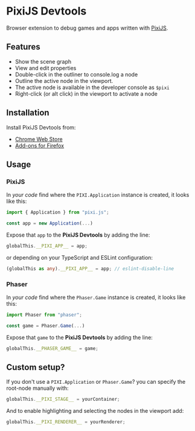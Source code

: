 # PixiJS Devtools

Browser extension to debug games and apps written with [PixiJS](http://pixijs.com/).

## Features

- Show the scene graph
- View and edit properties
- Double-click in the outliner to console.log a node
- Outline the active node in the viewport.
- The active node is available in the developer console as `$pixi`
- Right-click (or alt click) in the viewport to activate a node

## Installation

Install PixiJS Devtools from:

- [Chrome Web Store](https://chrome.google.com/webstore/detail/pixi-inspector/aamddddknhcagpehecnhphigffljadon)
- [Add-ons for Firefox](https://addons.mozilla.org/en-US/firefox/addon/pixijs-devtools/)

## Usage

### PixiJS

In _your code_ find where the `PIXI.Application` instance is created, it looks like this:

```js
import { Application } from "pixi.js";

const app = new Application(...)
```

Expose that `app` to the **PixiJS Devtools** by adding the line:

```js
globalThis.__PIXI_APP__ = app;
```

or depending on your TypeScript and ESLint configuration:

```ts
(globalThis as any).__PIXI_APP__ = app; // eslint-disable-line
```

### Phaser

In _your code_ find where the `Phaser.Game` instance is created, it looks like this:

```js
import Phaser from "phaser";

const game = Phaser.Game(...)
```

Expose that `game` to the **PixiJS Devtools** by adding the line:

```js
globalThis.__PHASER_GAME__ = game;
```

## Custom setup?

If you don't use a `PIXI.Application` or `Phaser.Game`?
you can specify the root-node manually with:

```js
globalThis.__PIXI_STAGE__ = yourContainer;
```

And to enable highlighting and selecting the nodes in the viewport add:

```js
globalThis.__PIXI_RENDERER__ = yourRenderer;
```
